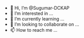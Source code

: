 - 👋 Hi, I’m @Sugumar-DCKAP
- 👀 I’m interested in ...
- 🌱 I’m currently learning ...
- 💞️ I’m looking to collaborate on ...
- 📫 How to reach me ...

<!---
Sugumar-DCKAP/Sugumar-DCKAP is a ✨ special ✨ repository because its `README.md` (this file) appears on your GitHub profile.
You can click the Preview link to take a look at your changes.
--->
